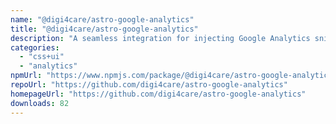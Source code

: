 ```yaml
---
name: "@digi4care/astro-google-analytics"
title: "@digi4care/astro-google-analytics"
description: "A seamless integration for injecting Google Analytics snippets into Astro projects, supporting popular web analytics tools."
categories:
  - "css+ui"
  - "analytics"
npmUrl: "https://www.npmjs.com/package/@digi4care/astro-google-analytics"
repoUrl: "https://github.com/digi4care/astro-google-analytics"
homepageUrl: "https://github.com/digi4care/astro-google-analytics"
downloads: 82
---
```

